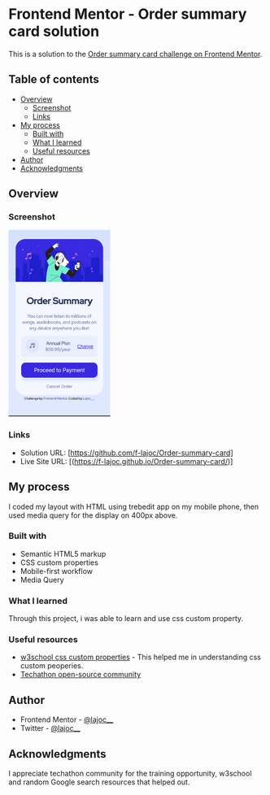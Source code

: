 # Frontend Mentor - Order summary card solution

This is a solution to the [Order summary card challenge on Frontend Mentor](https://www.frontendmentor.io/challenges/order-summary-component-QlPmajDUj). 
## Table of contents

- [Overview](#overview)
  - [Screenshot](#screenshot)
  - [Links](#links)
- [My process](#my-process)
  - [Built with](#built-with)
  - [What I learned](#what-i-learned)
  - [Useful resources](#useful-resources)
- [Author](#author)
- [Acknowledgments](#acknowledgments)

## Overview

### Screenshot

<img src="screenshots/mobile-view.png" width="200">

### Links
- Solution URL: [https://github.com/f-lajoc/Order-summary-card]
- Live Site URL: [(https://f-lajoc.github.io/Order-summary-card/)]

## My process

I coded my layout with HTML using trebedit app on my mobile phone, then used media query for the display on 400px above.

### Built with

- Semantic HTML5 markup
- CSS custom properties
- Mobile-first workflow
- Media Query

### What I learned

Through this project, i was able to learn and use css custom property.

### Useful resources

- [w3school css custom properties](https://www.w3school.com) - This helped me in understanding css custom peoperies.
- [Techathon open-source community](https://twitter.com/Techathonian)
## Author

- Frontend Mentor - [@lajoc__](https://www.frontendmentor.io/profile/lajoc__)
- Twitter - [@lajoc__](https://www.twitter.com/lajoc__)

## Acknowledgments

I appreciate techathon community for the training opportunity, w3school and random Google search resources that helped out.
